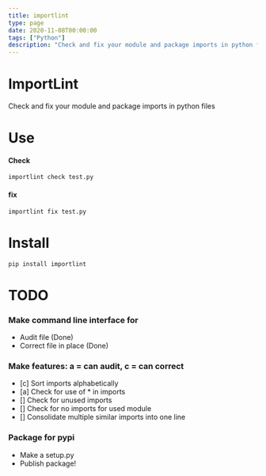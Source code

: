 ```yaml
---
title: importlint
type: page
date: 2020-11-08T00:00:00
tags: ["Python"]
description: "Check and fix your module and package imports in python files"
---
```


# ImportLint

Check and fix your module and package imports in python files

# Use

#### Check

`importlint check test.py`

#### fix

`importlint fix test.py`

# Install

`pip install importlint`

# TODO

### Make command line interface for

- Audit file (Done)
- Correct file in place (Done)

### Make features: a = can audit, c = can correct

- [c] Sort imports alphabetically
- [a] Check for use of \* in imports
- [] Check for unused imports
- [] Check for no imports for used module
- [] Consolidate multiple similar imports into one line

### Package for pypi

- Make a setup.py
- Publish package!
